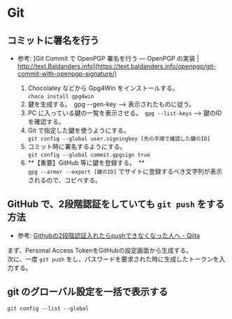 # Git

## コミットに署名を行う
* 参考: [Git Commit で OpenPGP 署名を行う — OpenPGP の実装 | http://text.Baldanders.info](https://text.baldanders.info/openpgp/git-commit-with-openpgp-signature/)

    1. Chocolatey などから Gpg4Win をインストールする。  
        `choco install gpg4win`  
    1. 鍵を生成する。 gpg --gen-key --> 表示されたものに従う。  
    1. PC に入っている鍵の一覧を表示させる。 `gpg --list-keys` --> 鍵のIDを確認する。  
    1. Git で指定した鍵を使うようにする。   
        `git config --global user.signingkey [先の手順で確認した鍵のID]`  
    1. コミット時に署名するようにする。   
        `git config --global commit.gpgsign true`
    1. **【重要】GitHub 等に鍵を登録する。 **  
        `gpg --armor --export [鍵のID]` でサイトに登録するべき文字列が表示されるので、コピペする。  

## GitHub で、2段階認証をしていても `git push` をする方法
* 参考: [Githubの2段階認証入れたらpushできなくなった人へ - Qiita](https://qiita.com/cyborg__ninja/items/6efd349370bf5f8bffb2)  

まず、Personal Access TokenをGitHubの設定画面から生成する。  
次に、一度 `git push` をし、パスワードを要求された時に生成したトークンを入力する。

## git のグローバル設定を一括で表示する
```
git config --list --global
```